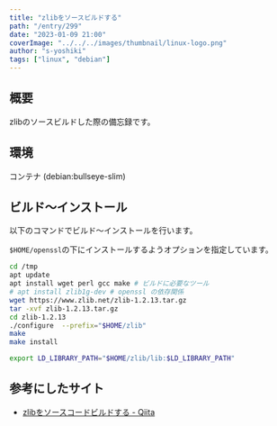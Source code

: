 ```yaml
---
title: "zlibをソースビルドする"
path: "/entry/299"
date: "2023-01-09 21:00"
coverImage: "../../../images/thumbnail/linux-logo.png"
author: "s-yoshiki"
tags: ["linux", "debian"]
---
```


## 概要

zlibのソースビルドした際の備忘録です。

## 環境

コンテナ (debian:bullseye-slim)

## ビルド〜インストール

以下のコマンドでビルド〜インストールを行います。

`$HOME/openssl`の下にインストールするようオプションを指定しています。

```sh
cd /tmp
apt update
apt install wget perl gcc make # ビルドに必要なツール
# apt install zlib1g-dev # openssl の依存関係
wget https://www.zlib.net/zlib-1.2.13.tar.gz
tar -xvf zlib-1.2.13.tar.gz
cd zlib-1.2.13
./configure  --prefix="$HOME/zlib"
make
make install
```

```sh
export LD_LIBRARY_PATH="$HOME/zlib/lib:$LD_LIBRARY_PATH"
```

## 参考にしたサイト

- [zlibをソースコードビルドする - Qiita](https://qiita.com/boscoworks/items/a27a74e5da8adc3c1be8)

